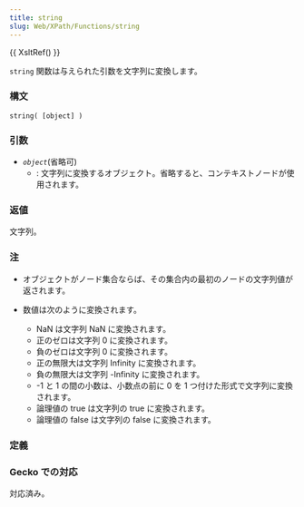 ```yaml
---
title: string
slug: Web/XPath/Functions/string
---
```

{{ XsltRef() }}

`string` 関数は与えられた引数を文字列に変換します。

### 構文

```
string( [object] )
```

### 引数

- _`object`_(省略可)
  - : 文字列に変換するオブジェクト。省略すると、コンテキストノードが使用されます。

### 返値

文字列。

### 注

- オブジェクトがノード集合ならば、その集合内の最初のノードの文字列値が返されます。
- 数値は次のように変換されます。

  - NaN は文字列 NaN に変換されます。
  - 正のゼロは文字列 0 に変換されます。
  - 負のゼロは文字列 0 に変換されます。
  - 正の無限大は文字列 Infinity に変換されます。
  - 負の無限大は文字列 -Infinity に変換されます。
  - \-1 と 1 の間の小数は、小数点の前に 0 を 1 つ付けた形式で文字列に変換されます。
  - 論理値の true は文字列の true に変換されます。
  - 論理値の false は文字列の false に変換されます。

### 定義

### Gecko での対応

対応済み。
